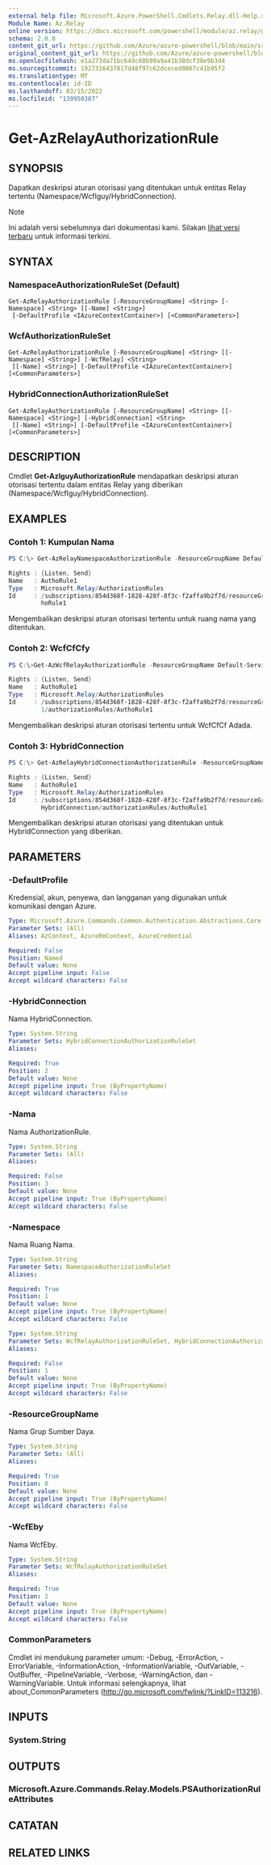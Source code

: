 ```yaml
---
external help file: Microsoft.Azure.PowerShell.Cmdlets.Relay.dll-Help.xml
Module Name: Az.Relay
online version: https://docs.microsoft.com/powershell/module/az.relay/get-azrelayauthorizationrule
schema: 2.0.0
content_git_url: https://github.com/Azure/azure-powershell/blob/main/src/Relay/Relay/help/Get-AzRelayAuthorizationRule.md
original_content_git_url: https://github.com/Azure/azure-powershell/blob/main/src/Relay/Relay/help/Get-AzRelayAuthorizationRule.md
ms.openlocfilehash: e1a273da71bc64dc60b99a9a41b38dcf38e9b3d4
ms.sourcegitcommit: 1927316437817d48f97c62dceced0067c41b95f2
ms.translationtype: MT
ms.contentlocale: id-ID
ms.lasthandoff: 03/15/2022
ms.locfileid: "139950387"
---
```

# Get-AzRelayAuthorizationRule

## SYNOPSIS
Dapatkan deskripsi aturan otorisasi yang ditentukan untuk entitas Relay tertentu (Namespace/WcfIguy/HybridConnection).

> [!NOTE]
>Ini adalah versi sebelumnya dari dokumentasi kami. Silakan [lihat versi terbaru](/powershell/module/az.relay/get-azrelayauthorizationrule) untuk informasi terkini.

## SYNTAX

### NamespaceAuthorizationRuleSet (Default)
```
Get-AzRelayAuthorizationRule [-ResourceGroupName] <String> [-Namespace] <String> [[-Name] <String>]
 [-DefaultProfile <IAzureContextContainer>] [<CommonParameters>]
```

### WcfAuthorizationRuleSet
```
Get-AzRelayAuthorizationRule [-ResourceGroupName] <String> [[-Namespace] <String>] [-WcfRelay] <String>
 [[-Name] <String>] [-DefaultProfile <IAzureContextContainer>] [<CommonParameters>]
```

### HybridConnectionAuthorizationRuleSet
```
Get-AzRelayAuthorizationRule [-ResourceGroupName] <String> [[-Namespace] <String>] [-HybridConnection] <String>
 [[-Name] <String>] [-DefaultProfile <IAzureContextContainer>] [<CommonParameters>]
```

## DESCRIPTION
Cmdlet **Get-AzIguyAuthorizationRule** mendapatkan deskripsi aturan otorisasi tertentu dalam entitas Relay yang diberikan (Namespace/WcfIguy/HybridConnection).

## EXAMPLES

### Contoh 1: Kumpulan Nama
```powershell
PS C:\> Get-AzRelayNamespaceAuthorizationRule -ResourceGroupName Default-ServiceBus-WestUS -Namespace TestNameSpace-Relay1 -Name AuthoRule1

Rights : {Listen, Send}
Name   : AuthoRule1
Type   : Microsoft.Relay/AuthorizationRules
Id     : /subscriptions/854d368f-1828-428f-8f3c-f2affa9b2f7d/resourceGroups/Default-ServiceBus-WestUS/providers/Microsoft.Relay/namespaces/TestNameSpace-Relay1/AuthorizationRules/Aut
         hoRule1
```

Mengembalikan deskripsi aturan otorisasi tertentu untuk ruang nama yang ditentukan.

### Contoh 2: WcfCfCfy
```powershell
PS C:\>Get-AzWcfRelayAuthorizationRule -ResourceGroupName Default-ServiceBus-WestUS -Namespace TestNameSpace-Relay1 -WcfRelay TestWCFRelay1 -Name AuthoRule1

Rights : {Listen, Send}
Name   : AuthoRule1
Type   : Microsoft.Relay/AuthorizationRules
Id     : /subscriptions/854d368f-1828-428f-8f3c-f2affa9b2f7d/resourceGroups/Default-ServiceBus-WestUS/providers/Microsoft.Relay/namespaces/TestNameSpace-Relay1/WcfRelays/TestWCFRelay
         1/authorizationRules/AuthoRule1
```

Mengembalikan deskripsi aturan otorisasi tertentu untuk WcfCfCf Adada.

### Contoh 3: HybridConnection
```powershell
PS C:\> Get-AzRelayHybridConnectionAuthorizationRule -ResourceGroupName Default-ServiceBus-WestUS -Namespace TestNameSpace-Relay1 -HybridConnections TestHybridConnection -Name AuthoRule1

Rights : {Listen, Send}
Name   : AuthoRule1
Type   : Microsoft.Relay/AuthorizationRules
Id     : /subscriptions/854d368f-1828-428f-8f3c-f2affa9b2f7d/resourceGroups/Default-ServiceBus-WestUS/providers/Microsoft.Relay/namespaces/TestNameSpace-Relay1/HybridConnections/Test
         HybridConnection/authorizationRules/AuthoRule1
```

Mengembalikan deskripsi aturan otorisasi yang ditentukan untuk HybridConnection yang diberikan.

## PARAMETERS

### -DefaultProfile
Kredensial, akun, penyewa, dan langganan yang digunakan untuk komunikasi dengan Azure.

```yaml
Type: Microsoft.Azure.Commands.Common.Authentication.Abstractions.Core.IAzureContextContainer
Parameter Sets: (All)
Aliases: AzContext, AzureRmContext, AzureCredential

Required: False
Position: Named
Default value: None
Accept pipeline input: False
Accept wildcard characters: False
```

### -HybridConnection
Nama HybridConnection.

```yaml
Type: System.String
Parameter Sets: HybridConnectionAuthorizationRuleSet
Aliases:

Required: True
Position: 2
Default value: None
Accept pipeline input: True (ByPropertyName)
Accept wildcard characters: False
```

### -Nama
Nama AuthorizationRule.

```yaml
Type: System.String
Parameter Sets: (All)
Aliases:

Required: False
Position: 3
Default value: None
Accept pipeline input: True (ByPropertyName)
Accept wildcard characters: False
```

### -Namespace
Nama Ruang Nama.

```yaml
Type: System.String
Parameter Sets: NamespaceAuthorizationRuleSet
Aliases:

Required: True
Position: 1
Default value: None
Accept pipeline input: True (ByPropertyName)
Accept wildcard characters: False
```

```yaml
Type: System.String
Parameter Sets: WcfRelayAuthorizationRuleSet, HybridConnectionAuthorizationRuleSet
Aliases:

Required: False
Position: 1
Default value: None
Accept pipeline input: True (ByPropertyName)
Accept wildcard characters: False
```

### -ResourceGroupName
Nama Grup Sumber Daya.

```yaml
Type: System.String
Parameter Sets: (All)
Aliases:

Required: True
Position: 0
Default value: None
Accept pipeline input: True (ByPropertyName)
Accept wildcard characters: False
```

### -WcfEby
Nama WcfEby.

```yaml
Type: System.String
Parameter Sets: WcfRelayAuthorizationRuleSet
Aliases:

Required: True
Position: 2
Default value: None
Accept pipeline input: True (ByPropertyName)
Accept wildcard characters: False
```

### CommonParameters
Cmdlet ini mendukung parameter umum: -Debug, -ErrorAction, -ErrorVariable, -InformationAction, -InformationVariable, -OutVariable, -OutBuffer, -PipelineVariable, -Verbose, -WarningAction, dan -WarningVariable. Untuk informasi selengkapnya, lihat about_CommonParameters (http://go.microsoft.com/fwlink/?LinkID=113216).

## INPUTS

### System.String

## OUTPUTS

### Microsoft.Azure.Commands.Relay.Models.PSAuthorizationRuleAttributes

## CATATAN

## RELATED LINKS
